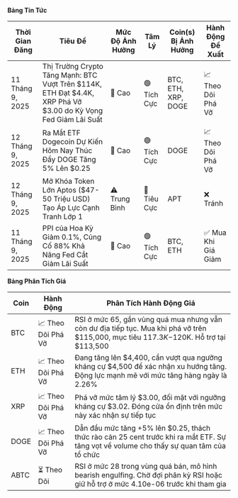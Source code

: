 **Bảng Tin Tức**

| Thời Gian Đăng | Tiêu Đề | Mức Độ Ảnh Hưởng | Tâm Lý | Coin(s) Bị Ảnh Hưởng | Hành Động Đề Xuất |
|---|---|---|---|---|---|
| 11 Tháng 9, 2025 | Thị Trường Crypto Tăng Mạnh: BTC Vượt Trên $114K, ETH Đạt $4.4K, XRP Phá Vỡ $3.00 do Kỳ Vọng Fed Giảm Lãi Suất | 🚨 Cao | 🟢 Tích Cực | BTC, ETH, XRP, DOGE | 📈 Theo Dõi Phá Vỡ |
| 12 Tháng 9, 2025 | Ra Mắt ETF Dogecoin Dự Kiến Hôm Nay Thúc Đẩy DOGE Tăng 5% Lên $0.25 | 🚨 Cao | 🟢 Tích Cực | DOGE | 📈 Theo Dõi Phá Vỡ |
| 12 Tháng 9, 2025 | Mở Khóa Token Lớn Aptos ($47-50 Triệu USD) Tạo Áp Lực Cạnh Tranh Lớp 1 | ⚠️ Trung Bình | 🔴 Tiêu Cực | APT | ❌ Tránh |
| 11 Tháng 9, 2025 | PPI của Hoa Kỳ Giảm 0.1%, Củng Cố 88% Khả Năng Fed Cắt Giảm Lãi Suất | 🚨 Cao | 🟢 Tích Cực | BTC, ETH | ✅ Mua Khi Giá Giảm |

**Bảng Phân Tích Giá**

| Coin | Hành Động | Phân Tích Hành Động Giá |
|---|---|---|
| BTC | 📈 Theo Dõi Phá Vỡ | RSI ở mức 65, gần vùng quá mua nhưng vẫn còn dư địa tiếp tục. Mua khi phá vỡ trên $115,000, mục tiêu $117.3K-$120K. Hỗ trợ tại $113,500 |
| ETH | 📈 Theo Dõi Phá Vỡ | Đang tăng lên $4,400, cần vượt qua ngưỡng kháng cự $4,500 để xác nhận xu hướng tăng. Động lực mạnh mẽ với mức tăng hàng ngày là 2.26% |
| XRP | 📈 Theo Dõi Phá Vỡ | Phá vỡ mức tâm lý $3.00, đối mặt với ngưỡng kháng cự $3.02. Đóng cửa ổn định trên mức này xác nhận sự tiếp tục |
| DOGE | 📈 Theo Dõi Phá Vỡ | Dẫn đầu mức tăng +5% lên $0.25, thách thức rào cản 25 cent trước khi ra mắt ETF. Sự tăng vọt về volume cho thấy sự quan tâm của tổ chức |
| ABTC | ⏳ Theo Dõi | RSI ở mức 28 trong vùng quá bán, mô hình bearish engulfing. Chờ đợi phân kỳ RSI hoặc giữ hỗ trợ ở mức 4.10e-06 trước khi tham gia |